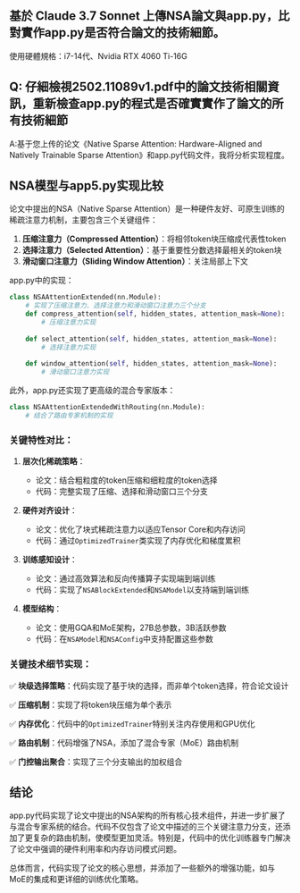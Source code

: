 ## 基於 Claude 3.7 Sonnet 上傳NSA論文與app.py，比對實作app.py是否符合論文的技術細節。
使用硬體規格：i7-14代、Nvidia RTX 4060 Ti-16G

## Q: 仔細檢視2502.11089v1.pdf中的論文技術相關資訊，重新檢查app.py的程式是否確實實作了論文的所有技術細節

A:基于您上传的论文《Native Sparse Attention: Hardware-Aligned and Natively Trainable Sparse Attention》和app.py代码文件，我将分析实现程度。

## NSA模型与app5.py实现比较

论文中提出的NSA（Native Sparse Attention）是一种硬件友好、可原生训练的稀疏注意力机制，主要包含三个关键组件：

1. **压缩注意力（Compressed Attention）**：将相邻token块压缩成代表性token
2. **选择注意力（Selected Attention）**：基于重要性分数选择最相关的token块
3. **滑动窗口注意力（Sliding Window Attention）**：关注局部上下文

app.py中的实现：

```python
class NSAAttentionExtended(nn.Module):
    # 实现了压缩注意力、选择注意力和滑动窗口注意力三个分支
    def compress_attention(self, hidden_states, attention_mask=None):
        # 压缩注意力实现
    
    def select_attention(self, hidden_states, attention_mask=None):
        # 选择注意力实现
    
    def window_attention(self, hidden_states, attention_mask=None):
        # 滑动窗口注意力实现
```

此外，app.py还实现了更高级的混合专家版本：

```python
class NSAAttentionExtendedWithRouting(nn.Module):
    # 结合了路由专家机制的实现
```

### 关键特性对比：

1. **层次化稀疏策略**：
   - 论文：结合粗粒度的token压缩和细粒度的token选择
   - 代码：完整实现了压缩、选择和滑动窗口三个分支

2. **硬件对齐设计**：
   - 论文：优化了块式稀疏注意力以适应Tensor Core和内存访问
   - 代码：通过`OptimizedTrainer`类实现了内存优化和梯度累积

3. **训练感知设计**：
   - 论文：通过高效算法和反向传播算子实现端到端训练
   - 代码：实现了`NSABlockExtended`和`NSAModel`以支持端到端训练

4. **模型结构**：
   - 论文：使用GQA和MoE架构，27B总参数，3B活跃参数
   - 代码：在`NSAModel`和`NSAConfig`中支持配置这些参数

### 关键技术细节实现：

✅ **块级选择策略**：代码实现了基于块的选择，而非单个token选择，符合论文设计

✅ **压缩机制**：实现了将token块压缩为单个表示

✅ **内存优化**：代码中的`OptimizedTrainer`特别关注内存使用和GPU优化

✅ **路由机制**：代码增强了NSA，添加了混合专家（MoE）路由机制

✅ **门控输出聚合**：实现了三个分支输出的加权组合

## 结论

app.py代码实现了论文中提出的NSA架构的所有核心技术组件，并进一步扩展了与混合专家系统的结合。代码不仅包含了论文中描述的三个关键注意力分支，还添加了更复杂的路由机制，使模型更加灵活。特别是，代码中的优化训练器专门解决了论文中强调的硬件利用率和内存访问模式问题。

总体而言，代码实现了论文的核心思想，并添加了一些额外的增强功能，如与MoE的集成和更详细的训练优化策略。

